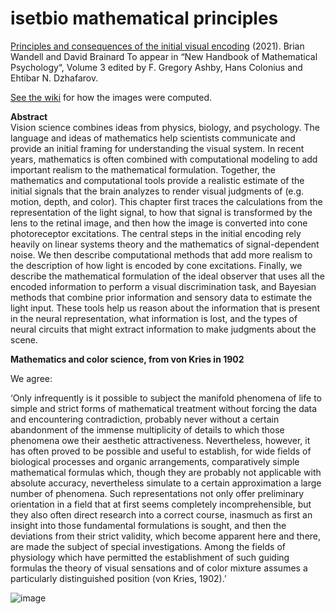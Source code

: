 # isetbio mathematical principles
[Principles and consequences of the initial visual encoding](https://stanford.edu/~wandell/data/papers//2021-Principles-Ashby.pdf) (2021).
Brian Wandell and David Brainard
To appear in “New Handbook of Mathematical Psychology“, Volume 3
edited by F. Gregory Ashby, Hans Colonius and Ehtibar N. Dzhafarov.

[See the wiki](https://github.com/isetbio/isetbioprinciples/wiki) for how the images were computed.



**Abstract** <br>
Vision science combines ideas from physics, biology, and psychology. The language and ideas of mathematics help scientists communicate and provide an initial framing for understanding the visual system. In recent years, mathematics is often combined with computational modeling to add important realism to the mathematical formulation. Together, the mathematics and computational tools provide a realistic estimate of the initial signals that the brain analyzes to render visual judgments of (e.g. motion, depth, and color). This chapter first traces the calculations from the representation of the light signal, to how that signal is transformed by the lens to the retinal
image, and then how the image is converted into cone photoreceptor excitations. The central steps in the initial encoding rely heavily on linear systems theory and the mathematics of signal-dependent noise. We then describe computational methods that add more realism to the description of how light is encoded by cone excitations. Finally, we describe the mathematical formulation of the ideal observer that uses all the encoded information to perform a visual discrimination task, and Bayesian methods that combine prior information and sensory data to estimate the light input. These tools help us reason about the information that is present in the neural representation, what information is lost, and the types of neural circuits that might extract information to make judgments about the scene.

**Mathematics and color science, from von Kries in 1902**

We agree:

‘Only infrequently is it possible to subject the manifold phenomena of life to simple and strict forms of mathematical treatment without forcing the data and encountering contradiction, probably never without a certain abandonment of the immense multiplicity of details to which those phenomena owe their aesthetic attractiveness. Nevertheless, however, it has often proved to be possible and useful to establish, for wide fields of biological processes and organic arrangements, comparatively simple mathematical formulas which, though they are probably not applicable with absolute accuracy, nevertheless simulate to a certain approximation a large number of phenomena. Such representations not only offer preliminary orientation in a field that at first seems completely incomprehensible, but they also often direct research into a correct course, inasmuch as first an insight into those fundamental formulations is sought, and then the deviations from their strict validity, which become apparent here and there, are made the subject of special investigations. Among the
fields of physiology which have permitted the establishment of such guiding formulas the theory of visual sensations and of color mixture assumes a particularly distinguished position (von Kries, 1902).’

![image](https://github.com/user-attachments/assets/48a820f1-7119-4bb4-a1d3-a944a8936c16)
